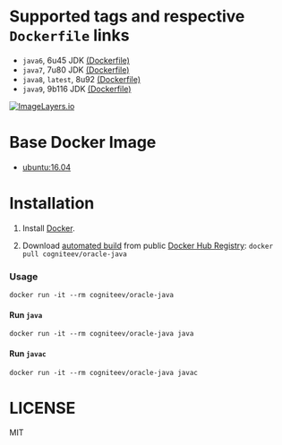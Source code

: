 # Supported tags and respective `Dockerfile` links

* `java6`, 6u45 JDK [(Dockerfile)](https://github.com/cogniteev/docker-oracle-java/blob/master/oracle-java6/Dockerfile)
* `java7`, 7u80 JDK [(Dockerfile)](https://github.com/cogniteev/docker-oracle-java/blob/master/oracle-java7/Dockerfile)
* `java8`, `latest`, 8u92 [(Dockerfile)](https://github.com/cogniteev/docker-oracle-java/blob/master/oracle-java8/Dockerfile)
* `java9`, 9b116 JDK [(Dockerfile)](https://github.com/cogniteev/docker-oracle-java/blob/master/oracle-java9/Dockerfile)

[![ImageLayers.io](https://badge.imagelayers.io/cogniteev%2Foracle-java:latest.svg)](https://imagelayers.io/?images=cogniteev%2Foracle-java:latest,cogniteev%2Foracle-java:java6,cogniteev%2Foracle-java:java7,cogniteev%2Foracle-java:java8,cogniteev%2Foracle-java:java9)

# Base Docker Image

* [ubuntu:16.04](https://registry.hub.docker.com/_/ubuntu/)

# Installation

1. Install [Docker](https://www.docker.com/).

2. Download [automated build](https://registry.hub.docker.com/u/cogniteev/oracle-java/) from public [Docker Hub Registry](https://registry.hub.docker.com/): `docker pull cogniteev/oracle-java`

### Usage

    docker run -it --rm cogniteev/oracle-java

#### Run `java`

    docker run -it --rm cogniteev/oracle-java java

#### Run `javac`

    docker run -it --rm cogniteev/oracle-java javac

# LICENSE

MIT
